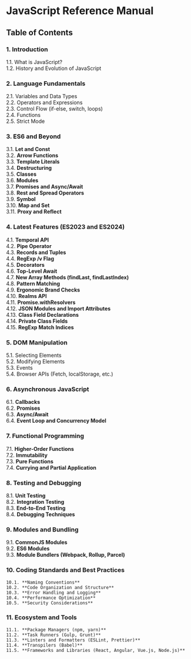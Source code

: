# JavaScript Reference Manual

## Table of Contents

### 1. **Introduction**
   1.1. What is JavaScript?  
   1.2. History and Evolution of JavaScript  

### 2. **Language Fundamentals**
   2.1. Variables and Data Types  
   2.2. Operators and Expressions  
   2.3. Control Flow (if-else, switch, loops)  
   2.4. Functions  
   2.5. Strict Mode  

### 3. **ES6 and Beyond**
   3.1. **Let and Const**  
   3.2. **Arrow Functions**  
   3.3. **Template Literals**  
   3.4. **Destructuring**  
   3.5. **Classes**  
   3.6. **Modules**  
   3.7. **Promises and Async/Await**  
   3.8. **Rest and Spread Operators**  
   3.9. **Symbol**  
   3.10. **Map and Set**  
   3.11. **Proxy and Reflect**  

### 4. **Latest Features (ES2023 and ES2024)**
   4.1. **Temporal API**  
   4.2. **Pipe Operator**  
   4.3. **Records and Tuples**  
   4.4. **RegExp /v Flag**  
   4.5. **Decorators**  
   4.6. **Top-Level Await**  
   4.7. **New Array Methods (findLast, findLastIndex)**  
   4.8. **Pattern Matching**  
   4.9. **Ergonomic Brand Checks**  
   4.10. **Realms API**  
   4.11. **Promise.withResolvers**  
   4.12. **JSON Modules and Import Attributes**  
   4.13. **Class Field Declarations**  
   4.14. **Private Class Fields**  
   4.15. **RegExp Match Indices**  

### 5. **DOM Manipulation**
   5.1. Selecting Elements  
   5.2. Modifying Elements  
   5.3. Events  
   5.4. Browser APIs (Fetch, localStorage, etc.)  

### 6. **Asynchronous JavaScript**
   6.1. **Callbacks**  
   6.2. **Promises**  
   6.3. **Async/Await**  
   6.4. **Event Loop and Concurrency Model**  

### 7. **Functional Programming**
   7.1. **Higher-Order Functions**  
   7.2. **Immutability**  
   7.3. **Pure Functions**  
   7.4. **Currying and Partial Application**  

### 8. **Testing and Debugging**
   8.1. **Unit Testing**  
   8.2. **Integration Testing**  
   8.3. **End-to-End Testing**  
   8.4. **Debugging Techniques**  

### 9. **Modules and Bundling**
   9.1. **CommonJS Modules**  
   9.2. **ES6 Modules**  
   9.3. **Module Bundlers (Webpack, Rollup, Parcel)**  

### 10. **Coding Standards and Best Practices**
    10.1. **Naming Conventions**  
    10.2. **Code Organization and Structure**  
    10.3. **Error Handling and Logging**  
    10.4. **Performance Optimization**  
    10.5. **Security Considerations**  

### 11. **Ecosystem and Tools**
    11.1. **Package Managers (npm, yarn)**  
    11.2. **Task Runners (Gulp, Grunt)**  
    11.3. **Linters and Formatters (ESLint, Prettier)**  
    11.4. **Transpilers (Babel)**  
    11.5. **Frameworks and Libraries (React, Angular, Vue.js, Node.js)**  
